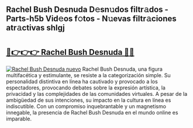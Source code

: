 ## Rachel Bush Desnuda D𝚎sn𝚞dos filtr𝚊dos - Parts-h5b Vid𝚎os f𝚘tos - N𝚞evas filtr𝚊ciones atr𝚊ctivas shIgj

# <h2><a href="http://mb7asqy.tromn.icu/?c=Rachel+Bush+Desnuda">🔗👉👉👉 Rachel Bush Desnuda 🔗🔗</a></h2>

[![Rachel Bush Desnuda nuevo](https://i.imgur.com/pEAQMta.gif)](http://mb7asqy.tromn.icu/?c=Rachel+Bush+Desnuda)
Rachel Bush Desnuda, una figura multifacética y estimulante, se resiste a la categorización simple. Su personalidad distintiva en línea ha cautivado y provocado a los espectadores, provocando debates sobre la expresión artística, la privacidad y las complejidades de las comunidades virtuales. A pesar de la ambigüedad de sus intenciones, su impacto en la cultura en línea es indiscutible. Con un compromiso inquebrantable y un magnetismo innegable, la presencia de Rachel Bush Desnuda en el mundo online es imparable.
